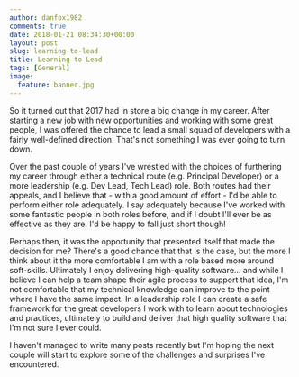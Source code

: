 ```yaml
---
author: danfox1982
comments: true
date: 2018-01-21 08:34:30+00:00
layout: post
slug: learning-to-lead
title: Learning to Lead
tags: [General]
image:
  feature: banner.jpg
---
```


So it turned out that 2017 had in store a big change in my career.  After starting a new job with new opportunities and working with some great people, I was offered the chance to lead a small squad of developers with a fairly well-defined direction.  That's not something I was ever going to turn down.

Over the past couple of years I've wrestled with the choices of furthering my career through either a technical route (e.g. Principal Developer) or a more leadership (e.g. Dev Lead, Tech Lead) role.  Both routes had their appeals, and I believe that - with a good amount of effort - I'd be able to perform either role adequately.  I say adequately because I've worked with some fantastic people in both roles before, and if I doubt I'll ever be as effective as they are.  I'd be happy to fall just short though!

Perhaps then, it was the opportunity that presented itself that made the decision for me?  There's a good chance that that is the case, but the more I think about it the more comfortable I am with a role based more around soft-skills.  Ultimately I enjoy delivering high-quality software... and while I believe I can help a team shape their agile process to support that idea, I'm not comfortable that my technical knowledge can improve to the point where I have the same impact.  In a leadership role I can create a safe framework for the great developers I work with to learn about technologies and practices, ultimately to build and deliver that high quality software that I'm not sure I ever could.

I haven't managed to write many posts recently but I'm hoping the next couple will start to explore some of the challenges and surprises I've encountered.
